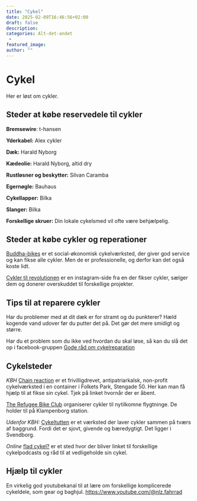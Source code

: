 ```yaml
---
title: "Cykel"
date: 2025-02-09T16:46:56+02:00
draft: false
description:
categories: Alt-det-andet
 -
featured_image:
author: ""
---
```

# Cykel

Her er løst om cykler.

## Steder at købe reservedele til cykler
**Bremsewire**: t-hansen

**Yderkabel:** Alex cykler

**Dæk:** Harald Nyborg

**Kædeolie:** Harald Nyborg, altid dry

**Rustløsner og beskytter:** Silvan Caramba

**Egernøgle:** Bauhaus

**Cykellapper:** Bilka

**Slanger:** Bilka

**Forskellige skruer:** Din lokale cykelsmed vil ofte være behjælpelig.

## Steder at købe cykler og reperationer
[Buddha-bikes](https://www.buddhabikes.dk/) er et social-økonomisk cykelværksted, der giver god service og kan fikse alle cykler. Men de er professionelle, og derfor kan det også koste lidt.

[Cykler til revolutionen](https://www.instagram.com/cyklertilrevolutionen/) er en instagram-side fra en der fikser cykler, sælger dem og donerer overskuddet til forskellige projekter.

## Tips til at reparere cykler
Har du problemer med at dit dæk er for stramt og du punkterer?
Hæld kogende vand udover før du putter det på. Det gør det mere smidigt og større. 


Har du et problem som du ikke ved hvordan du skal løse, så kan du slå det op i facebook-gruppen [Gode råd om cykelreparation](https://www.facebook.com/groups/163206960525620)

## Cykelsteder
*KBH*
[Chain reaction](https://chain-reaction.bike/) er et frivilligdrevet, antipatriarkalsk, non-profit cykelværksted i en container i Folkets Park, Stengade 50. Her kan man få hjælp til at fikse sin cykel. Tjek på linket hvornår der er åbent.

[The Refugee Bike Club](https://refugeebicycleclub.umso.co/) organiserer cykler til nytilkomne flygtninge. De holder til på Klampenborg station.

*Udenfor KBH:*
[Cykeltutten](https://cykeltutten.dk/) er et værksted der laver cykler sammen på tværs af baggrund. Fordi det er sjovt, givende og bæredygtigt. Det ligger i Svendborg.

*Online*
[flad cykel?](https://altformeget.online/~pelle/) er et sted hvor der bliver linket til forskellige cykelpodcasts og råd til at vedligeholde sin cykel.

## Hjælp til cykler

En virkelig god youtubekanal til at lære om forskellige komplicerede cykeldele, som gear og baghjul.
https://www.youtube.com/@nlz.fahrrad
